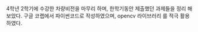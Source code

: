 4학년 2학기에 수강한 차량비전을 마무리 하며, 한학기동안 제출했던 과제들을 정리 해보았다.
구글 코랩에서 파이썬코드로 작성하였으며, opencv 라이브러리 를 적극 활용하였다.
